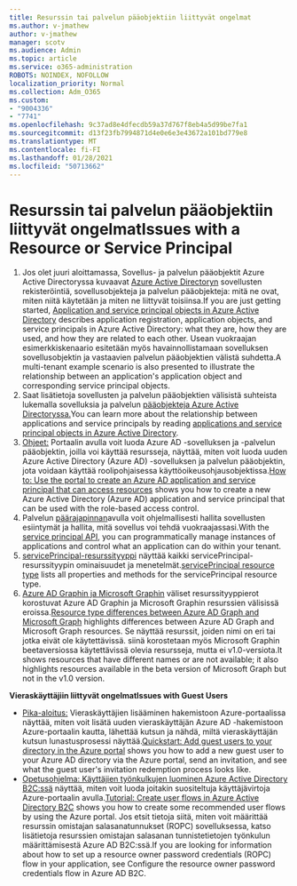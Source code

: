```yaml
---
title: Resurssin tai palvelun pääobjektiin liittyvät ongelmat
ms.author: v-jmathew
author: v-jmathew
manager: scotv
ms.audience: Admin
ms.topic: article
ms.service: o365-administration
ROBOTS: NOINDEX, NOFOLLOW
localization_priority: Normal
ms.collection: Adm_O365
ms.custom:
- "9004336"
- "7741"
ms.openlocfilehash: 9c37ad8e4dfecdb59a37d767f8eb4a5d99be7fa1
ms.sourcegitcommit: d13f23fb7994871d4e0e6e3e43672a101bd779e8
ms.translationtype: MT
ms.contentlocale: fi-FI
ms.lasthandoff: 01/28/2021
ms.locfileid: "50713662"
---
```

# <a name="issues-with-a-resource-or-service-principal"></a><span data-ttu-id="33d1b-102">Resurssin tai palvelun pääobjektiin liittyvät ongelmat</span><span class="sxs-lookup"><span data-stu-id="33d1b-102">Issues with a Resource or Service Principal</span></span>

1. <span data-ttu-id="33d1b-103">Jos olet juuri aloittamassa, Sovellus- ja palvelun pääobjektit Azure Active Directoryssa kuvaavat [Azure Active Directoryn](https://docs.microsoft.com/azure/active-directory/develop/app-objects-and-service-principals) sovellusten rekisteröintiä, sovellusobjekteja ja palvelun pääobjekteja: mitä ne ovat, miten niitä käytetään ja miten ne liittyvät toisiinsa.</span><span class="sxs-lookup"><span data-stu-id="33d1b-103">If you are just getting started, [Application and service principal objects in Azure Active Directory](https://docs.microsoft.com/azure/active-directory/develop/app-objects-and-service-principals) describes application registration, application objects, and service principals in Azure Active Directory: what they are, how they are used, and how they are related to each other.</span></span> <span data-ttu-id="33d1b-104">Usean vuokraajan esimerkkiskenaario esitetään myös havainnollistamaan sovelluksen sovellusobjektin ja vastaavien palvelun pääobjektien välistä suhdetta.</span><span class="sxs-lookup"><span data-stu-id="33d1b-104">A multi-tenant example scenario is also presented to illustrate the relationship between an application's application object and corresponding service principal objects.</span></span>
2. <span data-ttu-id="33d1b-105">Saat lisätietoja sovellusten ja palvelun pääobjektien välisistä suhteista lukemalla sovelluksia ja palvelun [pääobjekteja Azure Active Directoryssa.](https://docs.microsoft.com/azure/active-directory/develop/app-objects-and-service-principals)</span><span class="sxs-lookup"><span data-stu-id="33d1b-105">You can learn more about the relationship between applications and service principals by reading [applications and service principal objects in Azure Active Directory](https://docs.microsoft.com/azure/active-directory/develop/app-objects-and-service-principals).</span></span>
3. <span data-ttu-id="33d1b-106">[Ohjeet:](https://docs.microsoft.com/azure/active-directory/develop/howto-create-service-principal-portal) Portaalin avulla voit luoda Azure AD -sovelluksen ja -palvelun pääobjektin, joilla voi käyttää resursseja, näyttää, miten voit luoda uuden Azure Active Directory (Azure AD) -sovelluksen ja palvelun pääobjektin, jota voidaan käyttää roolipohjaisessa käyttöoikeusohjausobjektissa.</span><span class="sxs-lookup"><span data-stu-id="33d1b-106">[How to: Use the portal to create an Azure AD application and service principal that can access resources](https://docs.microsoft.com/azure/active-directory/develop/howto-create-service-principal-portal) shows you how to create a new Azure Active Directory (Azure AD) application and service principal that can be used with the role-based access control.</span></span>
4. <span data-ttu-id="33d1b-107">Palvelun [päärajapinnan](https://docs.microsoft.com/graph/api/resources/serviceprincipal)avulla voit ohjelmallisesti hallita sovellusten esiintymät ja hallita, mitä sovellus voi tehdä vuokraajassasi.</span><span class="sxs-lookup"><span data-stu-id="33d1b-107">With the [service principal API](https://docs.microsoft.com/graph/api/resources/serviceprincipal), you can programmatically manage instances of applications and control what an application can do within your tenant.</span></span>
5. <span data-ttu-id="33d1b-108">[servicePrincipal-resurssityyppi](https://docs.microsoft.com/graph/api/resources/serviceprincipal) näyttää kaikki servicePrincipal-resurssityypin ominaisuudet ja menetelmät.</span><span class="sxs-lookup"><span data-stu-id="33d1b-108">[servicePrincipal resource type](https://docs.microsoft.com/graph/api/resources/serviceprincipal) lists all properties and methods for the servicePrincipal resource type.</span></span>
6. <span data-ttu-id="33d1b-109">[Azure AD Graphin ja Microsoft Graphin](https://docs.microsoft.com/graph/migrate-azure-ad-graph-resource-differences) väliset resurssityyppierot korostuvat Azure AD Graphin ja Microsoft Graphin resurssien välisissä eroissa.</span><span class="sxs-lookup"><span data-stu-id="33d1b-109">[Resource type differences between Azure AD Graph and Microsoft Graph](https://docs.microsoft.com/graph/migrate-azure-ad-graph-resource-differences) highlights differences between Azure AD Graph and Microsoft Graph resources.</span></span> <span data-ttu-id="33d1b-110">Se näyttää resurssit, joiden nimi on eri tai jotka eivät ole käytettävissä. siinä korostetaan myös Microsoft Graphin beetaversiossa käytettävissä olevia resursseja, mutta ei v1.0-versiota.</span><span class="sxs-lookup"><span data-stu-id="33d1b-110">It shows resources that have different names or are not available; it also highlights resources available in the beta version of Microsoft Graph but not in the v1.0 version.</span></span>

<span data-ttu-id="33d1b-111">**Vieraskäyttäjiin liittyvät ongelmat**</span><span class="sxs-lookup"><span data-stu-id="33d1b-111">**Issues with Guest Users**</span></span>

- <span data-ttu-id="33d1b-112">[Pika-aloitus:](https://docs.microsoft.com/azure/active-directory/external-identities/b2b-quickstart-add-guest-users-portal#prerequisites) Vieraskäyttäjien lisääminen hakemistoon Azure-portaalissa näyttää, miten voit lisätä uuden vieraskäyttäjän Azure AD -hakemistoon Azure-portaalin kautta, lähettää kutsun ja nähdä, miltä vieraskäyttäjän kutsun lunastusprosessi näyttää.</span><span class="sxs-lookup"><span data-stu-id="33d1b-112">[Quickstart: Add guest users to your directory in the Azure portal](https://docs.microsoft.com/azure/active-directory/external-identities/b2b-quickstart-add-guest-users-portal#prerequisites) shows you how to add a new guest user to your Azure AD directory via the Azure portal, send an invitation, and see what the guest user's invitation redemption process looks like.</span></span>
- <span data-ttu-id="33d1b-113">[Opetusohjelma: Käyttäjien työnkulkujen luominen Azure Active Directory B2C:ssä](https://docs.microsoft.com/azure/active-directory-b2c/tutorial-create-user-flows) näyttää, miten voit luoda joitakin suositeltuja käyttäjävirtoja Azure-portaalin avulla.</span><span class="sxs-lookup"><span data-stu-id="33d1b-113">[Tutorial: Create user flows in Azure Active Directory B2C](https://docs.microsoft.com/azure/active-directory-b2c/tutorial-create-user-flows) shows you how to create some recommended user flows by using the Azure portal.</span></span> <span data-ttu-id="33d1b-114">Jos etsit tietoja siitä, miten voit määrittää resurssin omistajan salasanatunnukset (ROPC) sovelluksessa, katso lisätietoja resurssien omistajan salasanan tunnistetietojen työnkulun määrittämisestä Azure AD B2C:ssä.</span><span class="sxs-lookup"><span data-stu-id="33d1b-114">If you are looking for information about how to set up a resource owner password credentials (ROPC) flow in your application, see Configure the resource owner password credentials flow in Azure AD B2C.</span></span>
